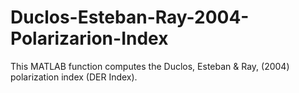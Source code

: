 # Duclos-Esteban-Ray-2004-Polarizarion-Index
This MATLAB function computes the Duclos, Esteban &amp; Ray, (2004) polarization index (DER Index).

